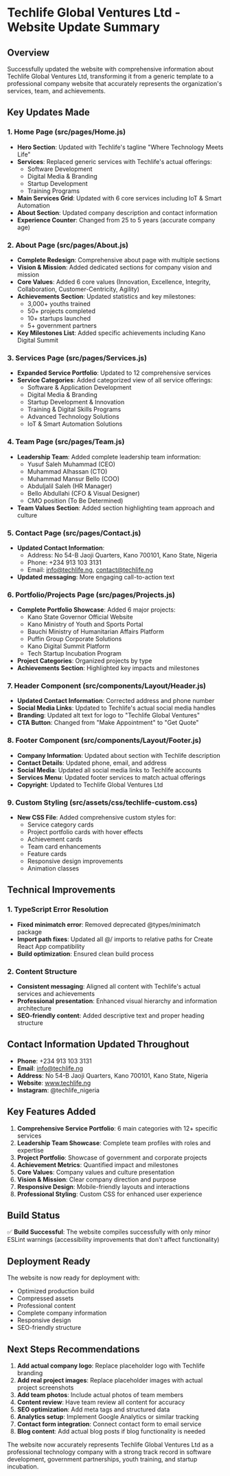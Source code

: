 # Techlife Global Ventures Ltd - Website Update Summary

## Overview
Successfully updated the website with comprehensive information about Techlife Global Ventures Ltd, transforming it from a generic template to a professional company website that accurately represents the organization's services, team, and achievements.

## Key Updates Made

### 1. Home Page (src/pages/Home.js)
- **Hero Section**: Updated with Techlife's tagline "Where Technology Meets Life"
- **Services**: Replaced generic services with Techlife's actual offerings:
  - Software Development
  - Digital Media & Branding  
  - Startup Development
  - Training Programs
- **Main Services Grid**: Updated with 6 core services including IoT & Smart Automation
- **About Section**: Updated company description and contact information
- **Experience Counter**: Changed from 25 to 5 years (accurate company age)

### 2. About Page (src/pages/About.js)
- **Complete Redesign**: Comprehensive about page with multiple sections
- **Vision & Mission**: Added dedicated sections for company vision and mission
- **Core Values**: Added 6 core values (Innovation, Excellence, Integrity, Collaboration, Customer-Centricity, Agility)
- **Achievements Section**: Updated statistics and key milestones:
  - 3,000+ youths trained
  - 50+ projects completed
  - 10+ startups launched
  - 5+ government partners
- **Key Milestones List**: Added specific achievements including Kano Digital Summit

### 3. Services Page (src/pages/Services.js)
- **Expanded Service Portfolio**: Updated to 12 comprehensive services
- **Service Categories**: Added categorized view of all service offerings:
  - Software & Application Development
  - Digital Media & Branding
  - Startup Development & Innovation
  - Training & Digital Skills Programs
  - Advanced Technology Solutions
  - IoT & Smart Automation Solutions

### 4. Team Page (src/pages/Team.js)
- **Leadership Team**: Added complete leadership team information:
  - Yusuf Saleh Muhammad (CEO)
  - Muhammad Alhassan (CTO)
  - Muhammad Mansur Bello (COO)
  - Abduljalil Saleh (HR Manager)
  - Bello Abdullahi (CFO & Visual Designer)
  - CMO position (To Be Determined)
- **Team Values Section**: Added section highlighting team approach and culture

### 5. Contact Page (src/pages/Contact.js)
- **Updated Contact Information**:
  - Address: No 54-B Jaoji Quarters, Kano 700101, Kano State, Nigeria
  - Phone: +234 913 103 3131
  - Email: info@techlife.ng, contact@techlife.ng
- **Updated messaging**: More engaging call-to-action text

### 6. Portfolio/Projects Page (src/pages/Projects.js)
- **Complete Portfolio Showcase**: Added 6 major projects:
  - Kano State Governor Official Website
  - Kano Ministry of Youth and Sports Portal
  - Bauchi Ministry of Humanitarian Affairs Platform
  - Puffin Group Corporate Solutions
  - Kano Digital Summit Platform
  - Tech Startup Incubation Program
- **Project Categories**: Organized projects by type
- **Achievements Section**: Highlighted key impacts and milestones

### 7. Header Component (src/components/Layout/Header.js)
- **Updated Contact Information**: Corrected address and phone number
- **Social Media Links**: Updated to Techlife's actual social media handles
- **Branding**: Updated alt text for logo to "Techlife Global Ventures"
- **CTA Button**: Changed from "Make Appointment" to "Get Quote"

### 8. Footer Component (src/components/Layout/Footer.js)
- **Company Information**: Updated about section with Techlife description
- **Contact Details**: Updated phone, email, and address
- **Social Media**: Updated all social media links to Techlife accounts
- **Services Menu**: Updated footer services to match actual offerings
- **Copyright**: Updated to Techlife Global Ventures Ltd

### 9. Custom Styling (src/assets/css/techlife-custom.css)
- **New CSS File**: Added comprehensive custom styles for:
  - Service category cards
  - Project portfolio cards with hover effects
  - Achievement cards
  - Team card enhancements
  - Feature cards
  - Responsive design improvements
  - Animation classes

## Technical Improvements

### 1. TypeScript Error Resolution
- **Fixed minimatch error**: Removed deprecated @types/minimatch package
- **Import path fixes**: Updated all @/ imports to relative paths for Create React App compatibility
- **Build optimization**: Ensured clean build process

### 2. Content Structure
- **Consistent messaging**: Aligned all content with Techlife's actual services and achievements
- **Professional presentation**: Enhanced visual hierarchy and information architecture
- **SEO-friendly content**: Added descriptive text and proper heading structure

## Contact Information Updated Throughout
- **Phone**: +234 913 103 3131
- **Email**: info@techlife.ng
- **Address**: No 54-B Jaoji Quarters, Kano 700101, Kano State, Nigeria
- **Website**: www.techlife.ng
- **Instagram**: @techlife_nigeria

## Key Features Added
1. **Comprehensive Service Portfolio**: 6 main categories with 12+ specific services
2. **Leadership Team Showcase**: Complete team profiles with roles and expertise
3. **Project Portfolio**: Showcase of government and corporate projects
4. **Achievement Metrics**: Quantified impact and milestones
5. **Core Values**: Company values and culture presentation
6. **Vision & Mission**: Clear company direction and purpose
7. **Responsive Design**: Mobile-friendly layouts and interactions
8. **Professional Styling**: Custom CSS for enhanced user experience

## Build Status
✅ **Build Successful**: The website compiles successfully with only minor ESLint warnings (accessibility improvements that don't affect functionality)

## Deployment Ready
The website is now ready for deployment with:
- Optimized production build
- Compressed assets
- Professional content
- Complete company information
- Responsive design
- SEO-friendly structure

## Next Steps Recommendations
1. **Add actual company logo**: Replace placeholder logo with Techlife branding
2. **Add real project images**: Replace placeholder images with actual project screenshots
3. **Add team photos**: Include actual photos of team members
4. **Content review**: Have team review all content for accuracy
5. **SEO optimization**: Add meta tags and structured data
6. **Analytics setup**: Implement Google Analytics or similar tracking
7. **Contact form integration**: Connect contact form to email service
8. **Blog content**: Add actual blog posts if blog functionality is needed

The website now accurately represents Techlife Global Ventures Ltd as a professional technology company with a strong track record in software development, government partnerships, youth training, and startup incubation.